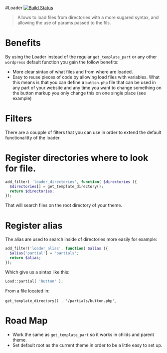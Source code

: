 #Loader [![Build Status](https://travis-ci.org/moxie-lean/loader.svg?branch=master)](https://travis-ci.org/moxie-lean/loader)

> Allows to load files from directories with a more sugared syntax, and
> allowing the use of params passed to the fils.

# Benefits 

By using the Loader instead of the regular `get_template_part` or any other `wordpress` default
function you gain the follow benefits: 

- More clear sintax of what files and from where are loaded.
- Easy to reuse pieces of code by allowing load files with variables. What this means is that
you can define a `button.php` file that can be used in any part of your website and any time
you want to change something on the button markup you only change this on one single place (see example)

# Filters

There are a coupple of filters that you can use in order to extend the default functionalitty of the loader.

# Register directories where to look for file.

```php
add_filter( 'loader_directories', function( $directories ){
  $directories[] = get_template_directory();
  return $directories;
});
```

That will search files on the root directory of your theme.


# Register alias

The alias are used to search inside of directories more easily for
example:  

```php
add_filter('loader_alias', function( $alias ){
  $alias['partial'] = 'partials';
  return $alias;
});
```

Which give us a sintax like this: 

```php
Load::partial( 'button' );
```

From a file located in:

`get_template_directory() . '/partials/button.php'`,

# Road Map

- Work the same as `get_template_part` so it works in childs and parent theme.
- Set default root as the current theme in order to be a little easy to set up.
